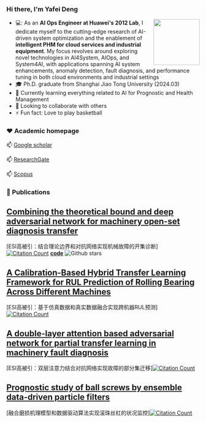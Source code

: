 ### Hi there, I'm Yafei Deng
<img align="right" src="https://i.giphy.com/media/FAFo1M7EC4gRZ4HETH/giphy.webp" width="120px"/>

  - 💻: As an **AI Ops Engineer at Huawei's 2012 Lab**, I dedicate myself to the cutting-edge research of AI-driven system optimization and the enablement of **intelligent PHM for cloud services and industrial equipment**. My focus revolves around exploring novel technologies in AI4System, AIOps, and System4AI, with applications spanning AI system enhancements, anomaly detection, fault diagnosis, and performance tuning in both cloud environments and industrial settings
  - :mortar_board: Ph.D. graduate from Shanghai Jiao Tong University (2024.03)
  - 🌱 Currently learning everything related to AI for Prognostic and Health Management
  - 👯 Looking to collaborate with others
  - ⚡ Fun fact: Love to play basketball

### ❤️ Academic homepage

  📫         [Google scholar](https://scholar.google.com/citations?user=-mW9Ny0AAAAJ&hl=zh-CN)

  📫         [ResearchGate](https://www.researchgate.net/profile/Yafei-Deng)

  📫         [Scopus](https://www.scopus.com/authid/detail.uri?authorId=57201215111)


### 📕 Publications
<!-- BLOG-POST-LIST:START -->
[Combining the theoretical bound and deep adversarial network for machinery open-set diagnosis transfer](https://www.sciencedirect.com/science/article/abs/pii/S0925231223005143)
 --
 [ESI高被引：结合理论边界和对抗网络实现机械故障的开集诊断][![Citation Count](https://img.shields.io/badge/citations-31-blue)](https://example.com/link_to_your_paper) **[code](https://github.com/phoenixdyf/Theory-guided-Progressive-Transfer-Learning-Network)**  ![Github stars](https://img.shields.io/github/stars/phoenixdyf/Theory-guided-Progressive-Transfer-Learning-Network.svg)



 [A Calibration-Based Hybrid Transfer Learning Framework for RUL Prediction of Rolling Bearing Across Different Machines](https://ieeexplore.ieee.org/abstract/document/10078406)
--
[ESI高被引：基于仿真数据和真实数据融合实现跨机器RUL预测][![Citation Count](https://img.shields.io/badge/citations-55-blue)](https://example.com/link_to_your_paper)



 [A double-layer attention based adversarial network for partial transfer learning in machinery fault diagnosis](https://www.sciencedirect.com/science/article/abs/pii/S0166361521000063)
 --
 [ESI高被引：双层注意力结合对抗网络实现故障的部分集迁移][![Citation Count](https://img.shields.io/badge/citations-145-blue)](https://example.com/link_to_your_paper)



[Prognostic study of ball screws by ensemble data-driven particle filters](https://www.sciencedirect.com/science/article/abs/pii/S0278612520300996)
--
 [融合磨损机理模型和数据驱动算法实现滚珠丝杠的状况监控][![Citation Count](https://img.shields.io/badge/citations-62-blue)](https://example.com/link_to_your_paper)



[AI]: https://www.ibm.com/cloud/learn/what-is-artificial-intelligence
[Jupyter]: https://jupyter.org/
[Git]: https://en.wikipedia.org/wiki/Gi
[Github]: https://github.com/Charlie5DH
[Python]: https://www.python.org/
[Tensorflow]: https://www.tensorflow.org/
[Keras]: https://keras.io/
[Sklearn]: https://scikit-learn.org/stable/
[C++]: https://en.wikipedia.org/wiki/C_(programming_language)
[Numpy]: https://numpy.org/
[Orcid]: https://orcid.org/0000-0003-0699-5160
